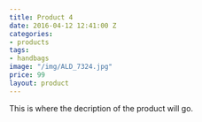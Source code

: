 ```yaml
---
title: Product 4
date: 2016-04-12 12:41:00 Z
categories:
- products
tags:
- handbags
image: "/img/ALD_7324.jpg"
price: 99
layout: product
---
```


This is where the decription of the product will go.
